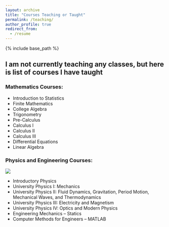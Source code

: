 ```yaml
---
layout: archive
title: "Courses Teaching or Taught"
permalink: /teaching/
author_profile: true
redirect_from:
  - /resume
---
```


{% include base_path %}

[](../images/demo.gif)

## **I am not currently teaching any classes**, but here is list of courses I have taught
### Mathematics Courses:

- Introduction to Statistics 
- Finite Mathematics
- College Algebra
- Trigonometry
- Pre-Calculus
- Calculus I 
- Calculus II
- Calculus III 
- Differential Equations
- Linear Algebra

### Physics and Engineering Courses:

<img src="../files/demo.gif" style="display: block; margin: auto;" />

- Introductory Physics
- University Physics I:  Mechanics
- University Physics II: Fluid Dynamics, Gravitation, Period Motion, Mechanical Waves, and Thermodynamics
- University Physics III: Electricity and Magnetism
- University Physics IV: Optics and Modern Physics
- Engineering Mechanics – Statics
- Computer Methods for Engineers – MATLAB

